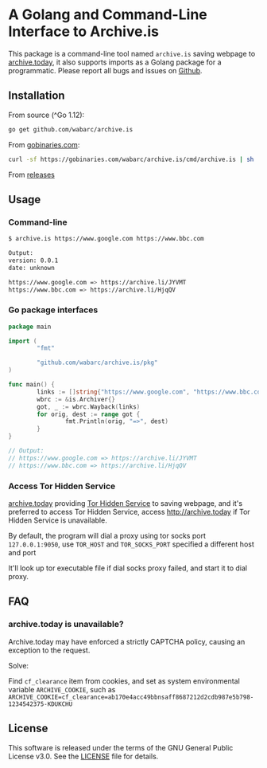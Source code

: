 # A Golang and Command-Line Interface to Archive.is

This package is a command-line tool named `archive.is` saving webpage to [archive.today](https://archive.today), it also supports imports as a Golang package for a programmatic. Please report all bugs and issues on [Github](https://github.com/wabarc/archive.is/issues).

## Installation

From source (^Go 1.12):

```sh
go get github.com/wabarc/archive.is
```

From [gobinaries.com](https://gobinaries.com):

```sh
curl -sf https://gobinaries.com/wabarc/archive.is/cmd/archive.is | sh
```

From [releases](https://github.com/wabarc/archive.is/releases)

## Usage

### Command-line

```sh
$ archive.is https://www.google.com https://www.bbc.com

Output:
version: 0.0.1
date: unknown

https://www.google.com => https://archive.li/JYVMT
https://www.bbc.com => https://archive.li/HjqQV
```

### Go package interfaces

```go
package main

import (
        "fmt"

        "github.com/wabarc/archive.is/pkg"
)

func main() {
        links := []string{"https://www.google.com", "https://www.bbc.com"}
        wbrc := &is.Archiver{}
        got, _ := wbrc.Wayback(links)
        for orig, dest := range got {
                fmt.Println(orig, "=>", dest)
        }
}

// Output:
// https://www.google.com => https://archive.li/JYVMT
// https://www.bbc.com => https://archive.li/HjqQV
```

### Access Tor Hidden Service

[archive.today](https://archive.today) providing [Tor Hidden Service](http://archivecaslytosk.onion/) to saving webpage, and it's preferred to access
Tor Hidden Service, access <http://archive.today> if Tor Hidden Service is unavailable.

By default, the program will dial a proxy using tor socks port `127.0.0.1:9050`,
use `TOR_HOST` and `TOR_SOCKS_PORT` specified a different host and port

It'll look up tor executable file if dial socks proxy failed, and start it to dial proxy.

## FAQ

### archive.today is unavailable?

Archive.today may have enforced a strictly CAPTCHA policy, causing an exception to the request.

Solve:

Find `cf_clearance` item from cookies, and set as system environmental variable `ARCHIVE_COOKIE`,
such as `ARCHIVE_COOKIE=cf_clearance=ab170e4acc49bbnsaff8687212d2cdb987e5b798-1234542375-KDUKCHU`

## License

This software is released under the terms of the GNU General Public License v3.0. See the [LICENSE](https://github.com/wabarc/archive.is/blob/main/LICENSE) file for details.

